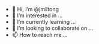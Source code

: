 - 👋 Hi, I’m @jmiltong
- 👀 I’m interested in ...
- 🌱 I’m currently learning ...
- 💞️ I’m looking to collaborate on ...
- 📫 How to reach me ...

<!---
jmiltong/jmiltong is a ✨ special ✨ repository because its `README.md` (this file) appears on your GitHub profile.
You can click the Preview link to take a look at your changes.
--->
